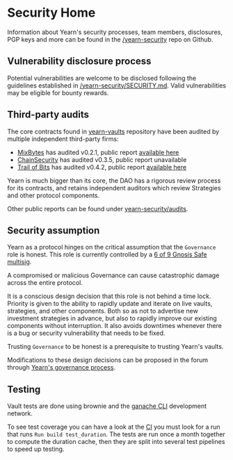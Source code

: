 # Security Home

Information about Yearn's security processes, team members, disclosures, PGP keys and more can be found in the [/yearn-security](https://github.com/yearn/yearn-security) repo on Github.

## Vulnerability disclosure process

Potential vulnerabilities are welcome to be disclosed following the guidelines established in [/yearn-security/SECURITY.md](https://github.com/yearn/yearn-security/blob/master/SECURITY.md). Valid vulnerabilities may be eligible for bounty rewards.

## Third-party audits

The core contracts found in [yearn-vaults](https://github.com/yearn/yearn-vaults/) repository have been audited by multiple independent third-party firms:
- [MixBytes](https://mixbytes.io/) has audited v0.2.1, public report [available here](https://github.com/yearn/yearn-security/tree/master/audits/202012_MixBytes_yearn-vaults)
- [ChainSecurity](https://chainsecurity.com/) has audited v0.3.5, public report unavailable
- [Trail of Bits](https://www.trailofbits.com/) has audited v0.4.2, public report [available here](https://github.com/yearn/yearn-security/tree/master/audits/20210719_ToB_yearn_vaultsv2)

Yearn is much bigger than its core, the DAO has a rigorous review process for its contracts, and retains independent auditors which review Strategies and other protocol components.

Other public reports can be found under [yearn-security/audits](https://github.com/yearn/yearn-security/tree/master/audits).

## Security assumption

Yearn as a protocol hinges on the critical assumption that the `Governance` role is honest. This role is currently controlled by a [6 of 9 Gnosis Safe multisig](https://gov.yearn.fi/t/yip-62-change-two-multisig-signers/10758).

A compromised or malicious Governance can cause catastrophic damage across the entire protocol.

It is a conscious design decision that this role is not behind a time lock. Priority is given to the ability to rapidly update and iterate on live vaults, strategies, and other components. Both so as not to advertise new investment strategies in advance, but also to rapidly improve our existing components without interruption. It also avoids downtimes whenever there is a bug or security vulnerability that needs to be fixed.

Trusting `Governance` to be honest is a prerequisite to trusting Yearn's vaults.

Modifications to these design decisions can be proposed in the forum through [Yearn's governance process](https://gov.yearn.fi/t/yip-61-governance-2-0/10460).


## Testing

Vault tests are done using brownie and the [ganache CLI](https://trufflesuite.com/docs/ganache/) development network.

To see test coverage you can have a look at the [CI](https://github.com/yearn/yearn-vaults/actions/workflows/test.yaml) you must look for a run that runs `Run build test_duration`. The tests are run once a month together to compute the duration cache, then they are split into several test pipelines to speed up testing.